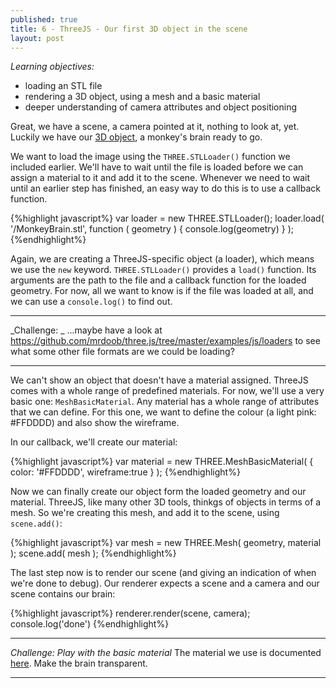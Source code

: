 ```yaml
---
published: true
title: 6 - ThreeJS - Our first 3D object in the scene
layout: post
---
```

_Learning objectives:_

* loading an STL file
* rendering a 3D object, using a mesh and a basic material 
* deeper understanding of camera attributes and object positioning 


Great, we have a scene, a camera pointed at it, nothing to look at, yet. 
Luckily we have our [3D object](link!), a monkey's brain ready to go. 

We want to load the image using the `THREE.STLLoader()` function we included earlier.
We'll have to wait until the file is loaded before we can assign a material to it and add it to the scene. 
Whenever we need to wait until an earlier step has finished, an easy way to do this is to use a callback function.

{%highlight javascript%}
var loader = new THREE.STLLoader();
loader.load( '/MonkeyBrain.stl', function ( geometry ) {
	console.log(geometry)
} );
{%endhighlight%}

Again, we are creating a ThreeJS-specific object (a loader), which means we use the `new` keyword. `THREE.STLLoader()` provides a `load()` function. Its arguments are the path to the file and a callback function for the loaded geometry. For now, all we want to know is if the file was loaded at all, and we can use a `console.log()` to find out. 

___

_Challenge: _
...maybe have a look at https://github.com/mrdoob/three.js/tree/master/examples/js/loaders to see what some other file formats are we could be loading? 

___ 

We can't show an object that doesn't have a material assigned. ThreeJS comes with a whole range of predefined materials. For now, we'll use a very basic one: `MeshBasicMaterial`. Any material has a whole range of attributes that we can define. For this one, we want to define the colour (a light pink: #FFDDDD) and also show the wireframe.

In our callback, we'll create our material:

{%highlight javascript%}
var material = new THREE.MeshBasicMaterial( { color: '#FFDDDD', wireframe:true } );
{%endhighlight%}


Now we can finally create our object form the loaded geometry and our material. ThreeJS, like many other 3D tools, thinkgs of objects in terms of a mesh. So we're creating this mesh, and add it to the scene, using `scene.add()`:

{%highlight javascript%}
var mesh = new THREE.Mesh( geometry, material );
scene.add( mesh );
{%endhighlight%}

The last step now is to render our scene (and giving an indication of when we're done to debug). Our renderer expects a scene and a camera and our scene contains our brain:

{%highlight javascript%}
renderer.render(scene, camera);
console.log('done')
{%endhighlight%}

___

_Challenge: Play with the basic material_
The material we use is documented [here](http://threejs.org/docs/index.html#Reference/Materials/MeshBasicMaterial). Make the brain transparent. 

___ 

